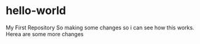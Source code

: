 # hello-world
My First Repository
So making some changes so i can see how this works.
Herea are some more changes 
